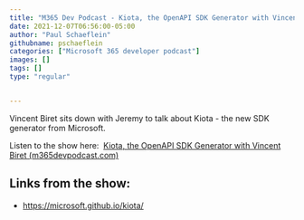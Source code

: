 ```yaml
---
title: "M365 Dev Podcast - Kiota, the OpenAPI SDK Generator with Vincent Biret"
date: 2021-12-07T06:56:00-05:00
author: "Paul Schaeflein"
githubname: pschaeflein
categories: ["Microsoft 365 developer podcast"]
images: []
tags: []
type: "regular"


---
```


Vincent Biret sits down with Jeremy to talk about Kiota - the new SDK
generator from Microsoft.

Listen to the show here:  [Kiota, the OpenAPI SDK Generator with Vincent
Biret
(m365devpodcast.com)](https://www.m365devpodcast.com/e/kiota-the-openapi-sdk-generator-with-vincent-biret/)

## Links from the show: 

-   <https://microsoft.github.io/kiota/>